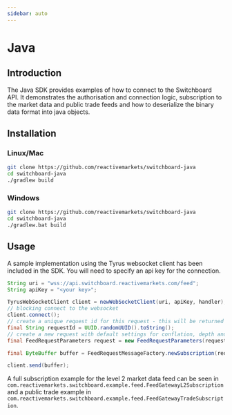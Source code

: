 ```yaml
---
sidebar: auto
---
```

# Java

## Introduction

The Java SDK provides examples of how to connect to the Switchboard API. It demonstrates the authorisation and connection logic, subscription to the market data and public trade feeds and how to deserialize the binary data format into java objects.

## Installation

### Linux/Mac

```bash
git clone https://github.com/reactivemarkets/switchboard-java
cd switchboard-java
./gradlew build
```

### Windows

```bash
git clone https://github.com/reactivemarkets/switchboard-java
cd switchboard-java
./gradlew.bat build
```

## Usage

A sample implementation using the Tyrus websocket client has been included in the SDK. You will need to specify an api key for the connection.

```java
String uri = "wss://api.switchboard.reactivemarkets.com/feed";
String apiKey = "<your key>";

TyrusWebSocketClient client = newWebSocketClient(uri, apiKey, handler);
// blocking connect to the websocket
client.connect();
// create a unique request id for this request - this will be returned on the subscription Accept/Reject
final String requestId = UUID.randomUUID().toString();
// create a new request with default settings for conflation, depth and grouping
final FeedRequestParameters request = new FeedRequestParameters(requestId, "BTCUSD-CNB");

final ByteBuffer buffer = FeedRequestMessageFactory.newSubscription(request);

client.send(buffer);
```

A full subscription example for the level 2 market data feed can be seen in  `com.reactivemarkets.switchboard.example.feed.FeedGatewayL2Subscription` and a public trade example in `com.reactivemarkets.switchboard.example.feed.FeedGatewayTradeSubscription`.
